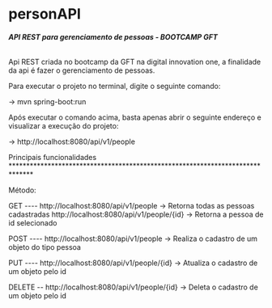# personAPI

###### **API REST para gerenciamento de pessoas - BOOTCAMP GFT**

Api REST criada no bootcamp da GFT na digital innovation one, a finalidade da api é fazer o gerenciamento
de pessoas.

Para executar o projeto no terminal, digite o seguinte comando:

-> mvn spring-boot:run

Após executar o comando acima, basta apenas abrir o seguinte endereço e visualizar a execução do projeto:

-> http://localhost:8080/api/v1/people

Principais funcionalidades ******************************************************************************

Método:

GET  ----
http://localhost:8080/api/v1/people -> Retorna todas as pessoas cadastradas
http://localhost:8080/api/v1/people/{id} -> Retorna a pessoa de id selecionado

POST ----
http://localhost:8080/api/v1/people -> Realiza o cadastro de um objeto do tipo pessoa

PUT  ----
http://localhost:8080/api/v1/people/{id} -> Atualiza o cadastro de um objeto pelo id

DELETE --
http://localhost:8080/api/v1/people/{id} -> Deleta o cadastro de um objeto pelo id




